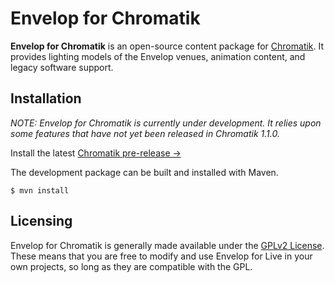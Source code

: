 # Envelop for Chromatik

**Envelop for Chromatik** is an open-source content package for [Chromatik](https://chromatik.co/). It provides lighting models of the Envelop venues, animation content, and legacy software support.

## Installation

_NOTE: Envelop for Chromatik is currently under development. It relies upon some features that have not yet been released in Chromatik 1.1.0._

Install the latest [Chromatik pre-release &rarr;](https://github.com/heronarts/Chromatik/releases/tag/1.1.1-SNAPSHOT-2025-06-11)

The development package can be built and installed with Maven.

```
$ mvn install
```

## Licensing

Envelop for Chromatik is generally made available under the [GPLv2 License](https://www.gnu.org/licenses/old-licenses/gpl-2.0.en.html). These means that you are free to modify and use Envelop for Live in your own projects, so long as they are compatible with the GPL.
